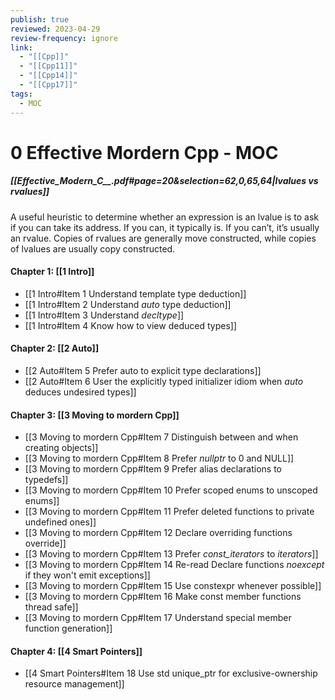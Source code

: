 ```yaml
---
publish: true
reviewed: 2023-04-29
review-frequency: ignore
link:
  - "[[Cpp]]"
  - "[[Cpp11]]"
  - "[[Cpp14]]"
  - "[[Cpp17]]"
tags:
  - MOC
---
```

# 0  Effective Mordern Cpp - MOC
##### [[Effective_Modern_C__.pdf#page=20&selection=62,0,65,64|lvalues vs rvalues]]
A useful heuristic to determine whether an expression is an lvalue is to ask if you can take its address. If you can, it typically is. If you can’t, it’s usually an rvalue.
Copies of rvalues are generally move constructed, while copies of lvalues are usually copy constructed.

#### Chapter 1: [[1 Intro]]
- [[1 Intro#Item 1 Understand template type deduction]]
- [[1 Intro#Item 2 Understand _auto_ type deduction]]
- [[1 Intro#Item 3 Understand _decltype_]]
- [[1 Intro#Item 4 Know how to view deduced types]]

#### Chapter 2: [[2 Auto]]
- [[2 Auto#Item 5 Prefer auto to explicit type declarations]]
- [[2 Auto#Item 6 User the explicitly typed initializer idiom when _auto_ deduces undesired types]]

#### Chapter 3: [[3 Moving to mordern Cpp]]
- [[3 Moving to mordern Cpp#Item 7 Distinguish between and when creating objects]]
- [[3 Moving to mordern Cpp#Item 8 Prefer _nullptr_ to 0 and NULL]]
- [[3 Moving to mordern Cpp#Item 9 Prefer alias declarations to typedefs]]
- [[3 Moving to mordern Cpp#Item 10 Prefer scoped enums to unscoped enums]]
- [[3 Moving to mordern Cpp#Item 11 Prefer deleted functions to private undefined ones]]
- [[3 Moving to mordern Cpp#Item 12 Declare overriding functions override]]
- [[3 Moving to mordern Cpp#Item 13 Prefer _const_iterators_ to _iterators_]]
- [[3 Moving to mordern Cpp#Item 14 Re-read Declare functions _noexcept_ if they won't emit exceptions]]
- [[3 Moving to mordern Cpp#Item 15 Use constexpr whenever possible]]
- [[3 Moving to mordern Cpp#Item 16 Make const member functions thread safe]]
- [[3 Moving to mordern Cpp#Item 17 Understand special member function generation]]

#### Chapter 4: [[4 Smart Pointers]]
- [[4 Smart Pointers#Item 18 Use std unique_ptr for exclusive-ownership resource management]]
